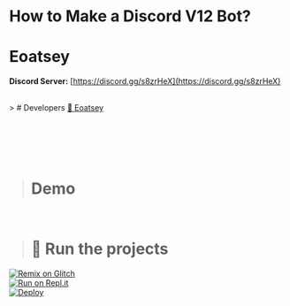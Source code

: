 # How to Make a Discord V12 Bot?


# Eoatsey
**Discord Server:** [https://discord.gg/s8zrHeX](https://discord.gg/s8zrHeX)<br>

<br>
> # Developers
<a href="https://github.com/eoatsey">👤 Eoatsey</a><br>
<br><br>

<br><br>
> # Demo
<a href=""></a>
<br>
> # 💨 Run the projects
[![Remix on Glitch](https://cdn.glitch.com/2703baf2-b643-4da7-ab91-7ee2a2d00b5b%2Fremix-button.svg)](https://glitch.com/edit/#!/import/github/eoatsey/discord-v12-bot-commands)<br>
[![Run on Repl.it](https://repl.it/badge/github/vcodes-xyz/bot-list)](https://repl.it/github/eoatsey/discord-v12-bot-commands)<br>
[![Deploy](https://www.herokucdn.com/deploy/button.svg)](https://heroku.com/deploy?template=https://github.com/eoatsey/discord-v12-bot-commands)
